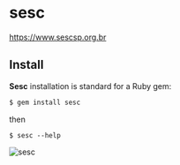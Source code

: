 # sesc

https://www.sescsp.org.br

## Install

**Sesc** installation is standard for a Ruby gem:

```sh
$ gem install sesc
```

then

```
$ sesc --help
```

![sesc](https://user-images.githubusercontent.com/3316732/34693475-d6a129e4-f4aa-11e7-9dd5-17712515997f.gif)

